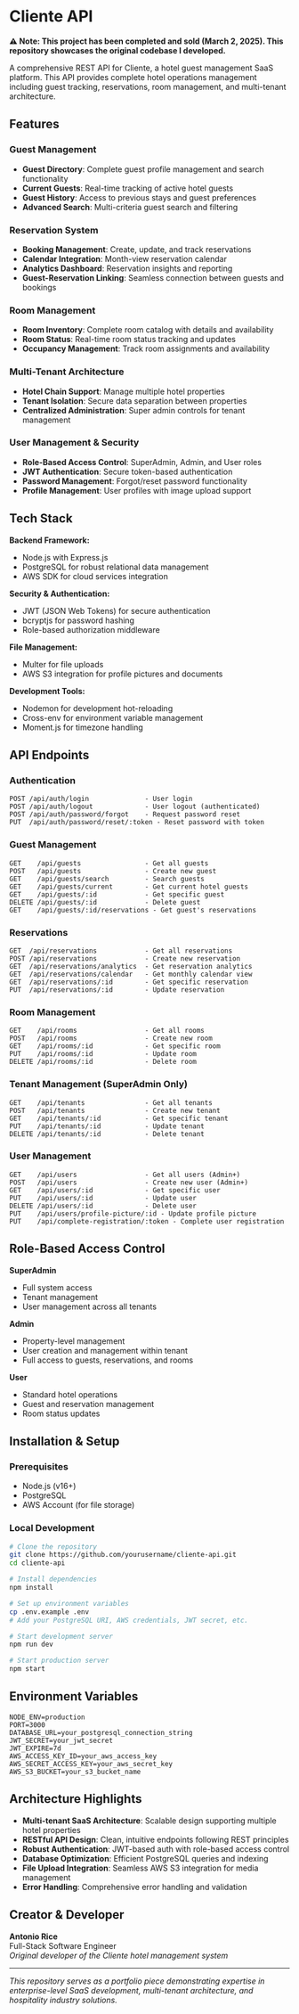 # Cliente API

**⚠️ Note: This project has been completed and sold (March 2, 2025). This repository showcases the original codebase I developed.**

A comprehensive REST API for Cliente, a hotel guest management SaaS platform. This API provides complete hotel operations management including guest tracking, reservations, room management, and multi-tenant architecture.

## Features

### Guest Management

- **Guest Directory**: Complete guest profile management and search functionality
- **Current Guests**: Real-time tracking of active hotel guests
- **Guest History**: Access to previous stays and guest preferences
- **Advanced Search**: Multi-criteria guest search and filtering

### Reservation System

- **Booking Management**: Create, update, and track reservations
- **Calendar Integration**: Month-view reservation calendar
- **Analytics Dashboard**: Reservation insights and reporting
- **Guest-Reservation Linking**: Seamless connection between guests and bookings

### Room Management

- **Room Inventory**: Complete room catalog with details and availability
- **Room Status**: Real-time room status tracking and updates
- **Occupancy Management**: Track room assignments and availability

### Multi-Tenant Architecture

- **Hotel Chain Support**: Manage multiple hotel properties
- **Tenant Isolation**: Secure data separation between properties
- **Centralized Administration**: Super admin controls for tenant management

### User Management & Security

- **Role-Based Access Control**: SuperAdmin, Admin, and User roles
- **JWT Authentication**: Secure token-based authentication
- **Password Management**: Forgot/reset password functionality
- **Profile Management**: User profiles with image upload support

## Tech Stack

**Backend Framework:**

- Node.js with Express.js
- PostgreSQL for robust relational data management
- AWS SDK for cloud services integration

**Security & Authentication:**

- JWT (JSON Web Tokens) for secure authentication
- bcryptjs for password hashing
- Role-based authorization middleware

**File Management:**

- Multer for file uploads
- AWS S3 integration for profile pictures and documents

**Development Tools:**

- Nodemon for development hot-reloading
- Cross-env for environment variable management
- Moment.js for timezone handling

## API Endpoints

### Authentication

```
POST /api/auth/login              - User login
POST /api/auth/logout             - User logout (authenticated)
POST /api/auth/password/forgot    - Request password reset
PUT  /api/auth/password/reset/:token - Reset password with token
```

### Guest Management

```
GET    /api/guests                - Get all guests
POST   /api/guests                - Create new guest
GET    /api/guests/search         - Search guests
GET    /api/guests/current        - Get current hotel guests
GET    /api/guests/:id            - Get specific guest
DELETE /api/guests/:id            - Delete guest
GET    /api/guests/:id/reservations - Get guest's reservations
```

### Reservations

```
GET  /api/reservations            - Get all reservations
POST /api/reservations            - Create new reservation
GET  /api/reservations/analytics  - Get reservation analytics
GET  /api/reservations/calendar   - Get monthly calendar view
GET  /api/reservations/:id        - Get specific reservation
PUT  /api/reservations/:id        - Update reservation
```

### Room Management

```
GET    /api/rooms                 - Get all rooms
POST   /api/rooms                 - Create new room
GET    /api/rooms/:id             - Get specific room
PUT    /api/rooms/:id             - Update room
DELETE /api/rooms/:id             - Delete room
```

### Tenant Management (SuperAdmin Only)

```
GET    /api/tenants               - Get all tenants
POST   /api/tenants               - Create new tenant
GET    /api/tenants/:id           - Get specific tenant
PUT    /api/tenants/:id           - Update tenant
DELETE /api/tenants/:id           - Delete tenant
```

### User Management

```
GET    /api/users                 - Get all users (Admin+)
POST   /api/users                 - Create new user (Admin+)
GET    /api/users/:id             - Get specific user
PUT    /api/users/:id             - Update user
DELETE /api/users/:id             - Delete user
PUT    /api/users/profile-picture/:id - Update profile picture
PUT    /api/complete-registration/:token - Complete user registration
```

## Role-Based Access Control

**SuperAdmin**

- Full system access
- Tenant management
- User management across all tenants

**Admin**

- Property-level management
- User creation and management within tenant
- Full access to guests, reservations, and rooms

**User**

- Standard hotel operations
- Guest and reservation management
- Room status updates

## Installation & Setup

### Prerequisites

- Node.js (v16+)
- PostgreSQL
- AWS Account (for file storage)

### Local Development

```bash
# Clone the repository
git clone https://github.com/yourusername/cliente-api.git
cd cliente-api

# Install dependencies
npm install

# Set up environment variables
cp .env.example .env
# Add your PostgreSQL URI, AWS credentials, JWT secret, etc.

# Start development server
npm run dev

# Start production server
npm start
```

## Environment Variables

```env
NODE_ENV=production
PORT=3000
DATABASE_URL=your_postgresql_connection_string
JWT_SECRET=your_jwt_secret
JWT_EXPIRE=7d
AWS_ACCESS_KEY_ID=your_aws_access_key
AWS_SECRET_ACCESS_KEY=your_aws_secret_key
AWS_S3_BUCKET=your_s3_bucket_name
```

## Architecture Highlights

- **Multi-tenant SaaS Architecture**: Scalable design supporting multiple hotel properties
- **RESTful API Design**: Clean, intuitive endpoints following REST principles
- **Robust Authentication**: JWT-based auth with role-based access control
- **Database Optimization**: Efficient PostgreSQL queries and indexing
- **File Upload Integration**: Seamless AWS S3 integration for media management
- **Error Handling**: Comprehensive error handling and validation

## Creator & Developer

**Antonio Rice**  
Full-Stack Software Engineer  
_Original developer of the Cliente hotel management system_

---

_This repository serves as a portfolio piece demonstrating expertise in enterprise-level SaaS development, multi-tenant architecture, and hospitality industry solutions._
